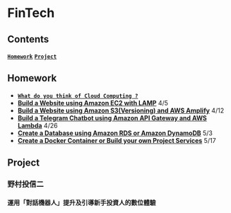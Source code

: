 FinTech
=======

Contents
--------
**[`Homework`](#homework)** **[`Project`](#project)**

Homework
--------
* **[`What do you think of Cloud Computing ?`](https://github.com/David1874/FinTech/tree/main/HW1)**
* **[Build a Website using Amazon EC2 with LAMP]()**    4/5
* **[Build a Website using Amazon S3(Versioning) and AWS Amplify]()**   4/12
* **[Build a Telegram Chatbot using Amazon API Gateway and AWS Lambda]()**    4/26
* **[Create a Database using Amazon RDS or Amazon DynamoDB]()**   5/3
* **[Create a Docker Container or Build your own Project Services]()**    5/17


Project
-------
### 野村投信二
#### 運用「對話機器人」提升及引導新手投資人的數位體驗
